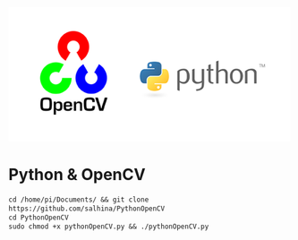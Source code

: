 ![Image description](https://github.com/salhina/PythonOpenCV/blob/master/pythonOpenCV.png)
# Python & OpenCV
```
cd /home/pi/Documents/ && git clone https://github.com/salhina/PythonOpenCV
cd PythonOpenCV 
sudo chmod +x pythonOpenCV.py && ./pythonOpenCV.py 
```
